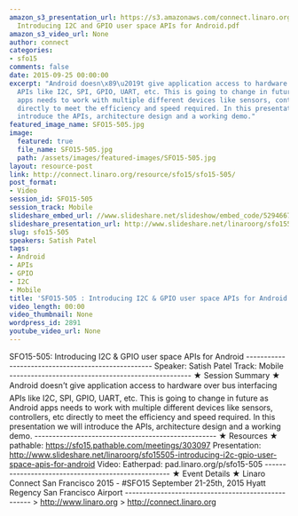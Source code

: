 ```yaml
---
amazon_s3_presentation_url: https://s3.amazonaws.com/connect.linaro.org/sfo15/Presentations/09-25-Friday/SFO15-505-
  Introducing I2C and GPIO user space APIs for Android.pdf
amazon_s3_video_url: None
author: connect
categories:
- sfo15
comments: false
date: 2015-09-25 00:00:00
excerpt: "Android doesn\x89\u2019t give application access to hardware over bus interfacing
  APIs like I2C, SPI, GPIO, UART, etc. This is going to change in future as Android
  apps needs to work with multiple different devices like sensors, controllers, etc
  directly to meet the efficiency and speed required. In this presentation we will
  introduce the APIs, architecture design and a working demo."
featured_image_name: SFO15-505.jpg
image:
  featured: true
  file_name: SFO15-505.jpg
  path: /assets/images/featured-images/SFO15-505.jpg
layout: resource-post
link: http://connect.linaro.org/resource/sfo15/sfo15-505/
post_format:
- Video
session_id: SFO15-505
session_track: Mobile
slideshare_embed_url: //www.slideshare.net/slideshow/embed_code/52946678
slideshare_presentation_url: http://www.slideshare.net/linaroorg/sfo15505-introducing-i2c-gpio-user-space-apis-for-android
slug: sfo15-505
speakers: Satish Patel
tags:
- Android
- APIs
- GPIO
- I2C
- Mobile
title: 'SFO15-505 : Introducing I2C & GPIO user space APIs for Android'
video_length: 00:00
video_thumbnail: None
wordpress_id: 2891
youtube_video_url: None
---
```


SFO15-505: Introducing I2C & GPIO user space APIs for Android --------------------------------------------------- Speaker: Satish Patel Track: Mobile --------------------------------------------------- ★ Session Summary ★ Android doesn’t give application access to hardware over bus interfacing APIs like I2C, SPI, GPIO, UART, etc. This is going to change in future as Android apps needs to work with multiple different devices like sensors, controllers, etc directly to meet the efficiency and speed required. In this presentation we will introduce the APIs, architecture design and a working demo. --------------------------------------------------- ★ Resources ★ pathable: https://sfo15.pathable.com/meetings/303097 Presentation: http://www.slideshare.net/linaroorg/sfo15505-introducing-i2c-gpio-user-space-apis-for-android Video: Eatherpad: pad.linaro.org/p/sfo15-505 --------------------------------------------------- ★ Event Details ★ Linaro Connect San Francisco 2015 - #SFO15 September 21-25th, 2015 Hyatt Regency San Francisco Airport --------------------------------------------------- > http://www.linaro.org > http://connect.linaro.org